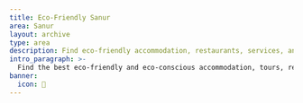 ```yaml
---
title: Eco-Friendly Sanur
area: Sanur
layout: archive
type: area
description: Find eco-friendly accommodation, restaurants, services, and things to do in Sanur, Bali with our free green business directory.
intro_paragraph: >-
  Find the best eco-friendly and eco-conscious accommodation, tours, restaurants, and services in Sanur. Sanur has plenty of upscale resorts and is popular with middle-aged and older families. It is easily accessible and close to the airport. [Nusa Lembongan](/areas/nusa-lembongan) is easily accessible by boat from here.
banner:
  icon: 🌴
---
```

